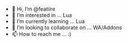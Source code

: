 - 👋 Hi, I’m @featiire
- 👀 I’m interested in ... Lua
- 🌱 I’m currently learning ... Lua
- 💞️ I’m looking to collaborate on ... WA/Addons
- 📫 How to reach me ... :)

<!---
featiire/featiire is a ✨ special ✨ repository because its `README.md` (this file) appears on your GitHub profile.
You can click the Preview link to take a look at your changes.
--->
